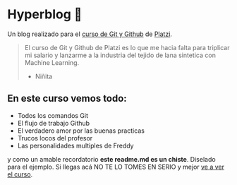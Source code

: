 # Hyperblog 💚
Un blog realizado para el [curso de Git y Github](https://platzi.com/cursos/git-github "curso de Git y Github") de [Platzi](https://platzi.com/ "Platzi").
> El curso de Git y Github de Platzi es lo que me hacia falta para triplicar mi salario y lanzarme a la industria del tejido de lana sintetica con Machine Learning.
> - Niñita

## En este curso vemos todo:
* Todos los comandos Git
* El flujo de trabajo Github
* El verdadero amor por las buenas practicas
* Trucos locos del profesor
* Las personalidades multiples de Freddy

y como un amable recordatorio **este readme.md es un chiste**. Diselado para el ejemplo. Si llegas acá NO TE LO TOMES EN SERIO y mejor [ve a ver el curso](https://platzi.com/cursos/git-github/ "ve a ver el curso").